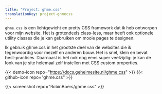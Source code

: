 ```yaml
---
title: "Project: ghme.css"
translationKey: project-ghmecss
---
```


`ghme.css` is een lichtgewicht en pretty CSS framework dat ik heb ontworpen voor mijn website. Het is grotendeels class-less, maar heeft ook optionele utility classes die je kan gebruiken om mooie pages te designen.

Ik gebruik ghme.css in het grootste deel van de websites die ik tegenwoordig voor mezelf en anderen bouw. Het is snel, klein en bevat best-practises. Daarnaast is het ook nog eens super veelzijdig: je kan de look van je site helemaal zelf instellen met CSS custom properties.

<span hidden>Post information</span>  {{< demo-icon repo="https://docs.geheimesite.nl/ghme.css" >}} {{< github-icon repo="ghme.css" >}}

{{< screenshot repo="RobinBoers/ghme.css" >}}

